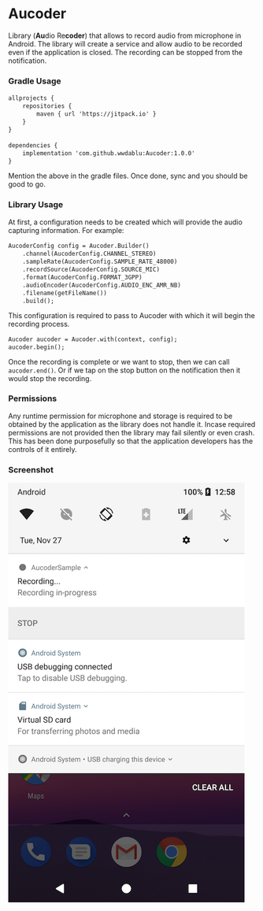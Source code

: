 # Aucoder
Library (**Au**dio Re**coder**) that allows to record audio from microphone in Android. The library will create a service and allow audio to be recorded even if the application is closed. The recording can be stopped from the notification.  
  
  
### Gradle Usage  
```  
allprojects {
	repositories {
		maven { url 'https://jitpack.io' }
	}
}

dependencies {
    implementation 'com.github.wwdablu:Aucoder:1.0.0'
}
```  
Mention the above in the gradle files. Once done, sync and you should be good to go.  

### Library Usage  
At first, a configuration needs to be created which will provide the audio capturing information. For example:  
```
AucoderConfig config = Aucoder.Builder()
    .channel(AucoderConfig.CHANNEL_STEREO)
    .sampleRate(AucoderConfig.SAMPLE_RATE_48000)
    .recordSource(AucoderConfig.SOURCE_MIC)
    .format(AucoderConfig.FORMAT_3GPP)
    .audioEncoder(AucoderConfig.AUDIO_ENC_AMR_NB)
    .filename(getFileName())
    .build();
```  

This configuration is required to pass to Aucoder with which it will begin the recording process.  
```  
Aucoder aucoder = Aucoder.with(context, config);  
aucoder.begin();
```  
  
Once the recording is complete or we want to stop, then we can call `aucoder.end()`. Or if we tap on the stop button on the notification then it would stop the recording.  

### Permissions  
Any runtime permission for microphone and storage is required to be obtained by the application as the library does not handle it. Incase required permissions are not provided then the library may fail silently or even crash. This has been done purposefully so that the application developers has the controls of it entirely.  

### Screenshot  
![Version 1.0.0 Screenshot](https://github.com/wwdablu/Aucoder/blob/master/screenshot/screenshot_1.0.0.png)
